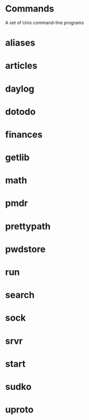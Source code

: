 # Commands
A set of Unix command-line programs

# aliases

# articles

# daylog

# dotodo

# finances

# getlib

# math

# pmdr

# prettypath

# pwdstore

# run

# search

# sock

# srvr

# start

# sudko

# uproto

